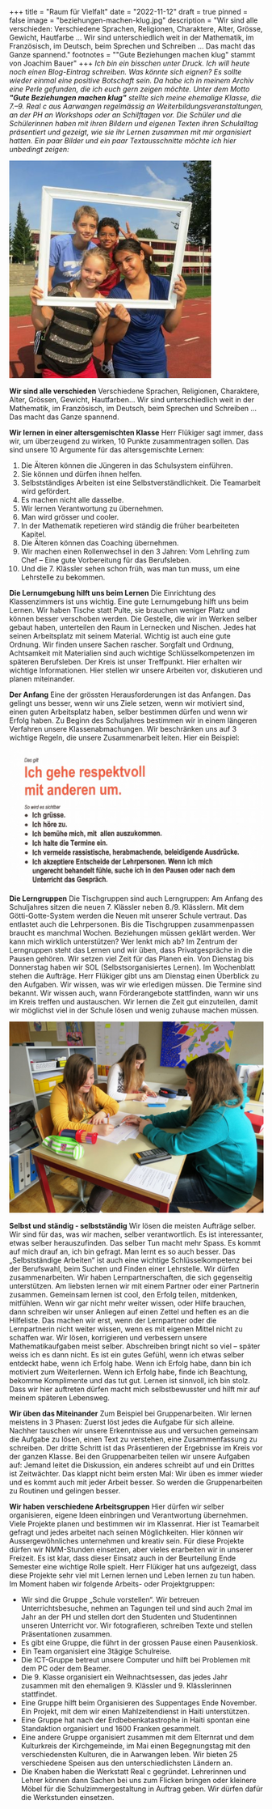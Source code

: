 +++
title = "Raum für Vielfalt"
date = "2022-11-12"
draft = true
pinned = false
image = "beziehungen-machen-klug.jpg"
description = "Wir sind alle verschieden: Verschiedene Sprachen, Religionen, Charaktere, Alter, Grösse, Gewicht, Hautfarbe ... Wir sind unterschiedlich weit in der Mathematik, im Französisch, im Deutsch, beim Sprechen und Schreiben ... Das macht das Ganze spannend."
footnotes = "\"Gute Beziehungen machen klug\" stammt von Joachim Bauer"
+++
*Ich bin ein bisschen unter Druck. Ich will heute noch einen Blog-Eintrag schreiben. 
Was könnte sich eignen? 
Es sollte wieder einmal eine positive Botschaft sein. 
Da habe ich in meinem Archiv eine Perle gefunden, die ich euch gern zeigen möchte. Unter dem Motto **"Gute Beziehungen machen klug"** stellte sich meine ehemalige Klasse, die 7.–9. Real c aus Aarwangen regelmässig an Weiterbildungsveranstaltungen, an der PH an Workshops oder an Schilftagen vor. Die Schüler und die Schülerinnen haben mit ihren Bildern und eigenen Texten ihren Schulalltag präsentiert und gezeigt, wie sie ihr Lernen zusammen mit mir organisiert hatten. Ein paar Bilder und ein paar Textausschnitte möchte ich hier unbedingt zeigen:*

![](vielfalt.jpg)

**Wir sind alle verschieden**
Verschiedene Sprachen, Religionen, Charaktere, Alter, Grössen, Gewicht, Hautfarben... Wir sind unterschiedlich weit in der Mathematik, im Französisch, im Deutsch, beim Sprechen und Schreiben ... Das macht das Ganze spannend.

**Wir lernen in einer altersgemischten Klasse**
Herr Flükiger sagt immer, dass wir, um überzeugend zu wirken, 10 Punkte zusammentragen sollen. Das sind unsere 10 Argumente für das altersgemischte Lernen:

1. Die Älteren können die Jüngeren in das Schulsystem einführen.
2. Sie können und dürfen ihnen helfen.
3. Selbstständiges Arbeiten ist eine Selbstverständlichkeit. Die Teamarbeit wird gefördert. 
4. Es machen nicht alle dasselbe.
5. Wir lernen Verantwortung zu übernehmen.
6. Man wird grösser und cooler. 
7. In der Mathematik repetieren wird ständig die früher bearbeiteten Kapitel.
8. Die Älteren können das Coaching übernehmen. 
9. Wir machen einen Rollenwechsel in den 3 Jahren: Vom Lehrling zum Chef – Eine gute Vorbereitung für das Berufsleben. 
10. Und die 7. Klässler sehen schon früh, was man tun muss, um eine Lehrstelle zu bekommen.

**Die Lernumgebung hilft uns beim Lernen**
Die Einrichtung des Klassenzimmers ist uns wichtig. Eine gute Lernumgebung hilft uns beim Lernen. Wir haben Tische statt Pulte, sie brauchen weniger Platz und können besser verschoben werden. Die Gestelle, die wir im Werken selber gebaut haben, unterteilen den Raum in Lernecken und Nischen. Jedes hat seinen Arbeitsplatz mit seinem Material. Wichtig ist auch eine gute Ordnung. Wir finden unsere Sachen rascher. Sorgfalt und Ordnung, Achtsamkeit mit Materialien sind auch wichtige Schlüsselkompetenzen im späteren Berufsleben. Der Kreis ist unser Treffpunkt. Hier erhalten wir wichtige Informationen. Hier stellen wir unsere Arbeiten vor, diskutieren und planen miteinander.

**Der Anfang**
Eine der grössten Herausforderungen ist das Anfangen. Das gelingt uns besser, wenn wir uns Ziele setzen, wenn wir motiviert sind, einen guten Arbeitsplatz haben, selber bestimmen dürfen und wenn wir Erfolg haben. Zu Beginn des Schuljahres bestimmen wir in einem längeren Verfahren unsere Klassenabmachungen. Wir beschränken uns auf 3 wichtige Regeln, die unsere Zusammenarbeit leiten. Hier ein Beispiel:

![](klassenabmachung.jpg)

**Die Lerngruppen**
Die Tischgruppen sind auch Lerngruppen: Am Anfang des Schuljahres sitzen die neuen 7. Klässler neben 8./9. Klässlern. Mit dem Götti-Gotte-System werden die Neuen mit unserer Schule vertraut. Das entlastet auch die Lehrpersonen. Bis die Tischgruppen zusammenpassen braucht es manchmal Wochen. Beziehungen müssen geklärt werden. Wer kann mich wirklich unterstützen? Wer lenkt mich ab?
Im Zentrum der Lerngruppen steht das Lernen und wir üben, dass Privatgespräche in die Pausen gehören. Wir setzen viel Zeit für das Planen ein. Von Dienstag bis Donnerstag haben wir SOL (Selbstsorganisiertes Lernen). Im Wochenblatt stehen die Aufträge. Herr Flükiger gibt uns am Dienstag einen Überblick zu den Aufgaben. Wir wissen, was wir wie erledigen müssen. Die Termine sind bekannt. Wir wissen auch, wann Förderangebote stattfinden, wann wir uns im Kreis treffen und austauschen. Wir lernen die Zeit gut einzuteilen, damit wir möglichst viel in der Schule lösen und wenig zuhause machen müssen.

![](lerngruppe.jpg)

**Selbst und ständig - selbstständig**
Wir lösen die meisten Aufträge selber. Wir sind für das, was wir machen, selber verantwortlich. Es ist interessanter, etwas selber herauszufinden. Das selber Tun macht mehr Spass. Es kommt auf mich drauf an, ich bin gefragt. Man lernt es so auch besser. Das „Selbstständige Arbeiten“ ist auch eine wichtige Schlüsselkompetenz bei der Berufswahl, beim Suchen und Finden einer Lehrstelle. Wir dürfen zusammenarbeiten. Wir haben Lernpartnerschaften, die sich gegenseitig unterstützen. Am liebsten lernen wir mit einem Partner oder einer Partnerin zusammen. Gemeinsam lernen ist cool, den Erfolg teilen, mitdenken, mitfühlen.
Wenn wir gar nicht mehr weiter wissen, oder Hilfe brauchen, dann schreiben wir unser Anliegen auf einen Zettel und heften es an die Hilfeliste. Das machen wir erst, wenn der Lernpartner oder die Lernpartnerin nicht weiter wissen, wenn es mit eigenen Mittel nicht zu schaffen war. Wir lösen, korrigieren und verbessern unsere Mathematikaufgaben meist selber. Abschreiben bringt nicht so viel – später weiss ich es dann nicht. Es ist ein gutes Gefühl, wenn ich etwas selber entdeckt habe, wenn ich Erfolg habe. Wenn ich Erfolg habe, dann bin ich motiviert zum Weiterlernen. Wenn ich Erfolg habe, finde ich Beachtung, bekomme Komplimente und das tut gut. Lernen ist sinnvoll, ich bin stolz. Dass wir hier auftreten dürfen macht mich selbstbewusster und hilft mir auf meinem späteren Lebensweg.

**Wir üben das Miteinander**
Zum Beispiel bei Gruppenarbeiten. Wir lernen meistens in 3 Phasen: Zuerst löst jedes die Aufgabe für sich alleine. Nachher tauschen wir unsere Erkenntnisse aus und versuchen gemeinsam die Aufgabe zu lösen, einen Text zu verstehen, eine Zusammenfassung zu schreiben. Der dritte Schritt ist das Präsentieren der Ergebnisse im Kreis vor der ganzen Klasse. Bei den Gruppenarbeiten teilen wir unsere Aufgaben auf: Jemand leitet die Diskussion, ein anderes schreibt auf und ein Drittes ist Zeitwächter. Das klappt nicht beim ersten Mal: Wir üben es immer wieder und es kommt auch mit jeder Arbeit besser. So werden die Gruppenarbeiten zu Routinen und gelingen besser.

**Wir haben verschiedene Arbeitsgruppen**
Hier dürfen wir selber organisieren, eigene Ideen einbringen und Verantwortung übernehmen. Viele Projekte planen und bestimmen wir im Klassenrat. Hier ist Teamarbeit gefragt und jedes arbeitet nach seinen Möglichkeiten. Hier können wir Aussergewöhnliches unternehmen und kreativ sein. Für diese Projekte dürfen wir NMM-Stunden einsetzen, aber vieles erarbeiten wir in unserer Freizeit. Es ist klar, dass dieser Einsatz auch in der Beurteilung Ende Semester eine wichtige Rolle spielt. Herr Flükiger hat uns aufgezeigt, dass diese Projekte sehr viel mit Lernen lernen und Leben lernen zu tun haben. Im Moment haben wir folgende Arbeits- oder Projektgruppen:

* Wir sind die Gruppe „Schule vorstellen“. Wir betreuen Unterrichtsbesuche, nehmen an Tagungen teil und sind auch 2mal im Jahr an der PH und stellen dort den Studenten und Studentinnen unseren Unterricht vor. Wir fotografieren, schreiben Texte und stellen Präsentationen zusammen.
* Es gibt eine Gruppe, die führt in der grossen Pause einen Pausenkiosk.
* Ein Team organisiert eine 3tägige Schulreise. 
* Die ICT-Gruppe betreut unsere Computer und hilft bei Problemen mit dem PC oder dem Beamer.
* Die 9. Klasse organisiert ein Weihnachtsessen, das jedes Jahr zusammen mit den ehemaligen 9. Klässler und 9. Klässlerinnen stattfindet.
* Eine Gruppe hilft beim Organisieren des Suppentages Ende November. Ein Projekt, mit dem wir einen Mahlzeitendienst in Haiti unterstützen.
* Eine Gruppe hat nach der Erdbebenkatastrophe in Haiti spontan eine Standaktion organisiert und 1600 Franken gesammelt. 
* Eine andere Gruppe organisiert zusammen mit dem Elternrat und dem Kulturkreis der Kirchgemeinde, im Mai einen Begegnungstag mit den verschiedensten Kulturen, die in Aarwangen leben. Wir bieten 25 verschiedene Speisen aus den unterschiedlichsten Ländern an.
* Die Knaben haben die Werkstatt Real c gegründet. Lehrerinnen und Lehrer können dann Sachen bei uns zum Flicken bringen oder kleinere Möbel für die Schulzimmergestaltung in Auftrag geben. Wir dürfen dafür die Werkstunden einsetzen.